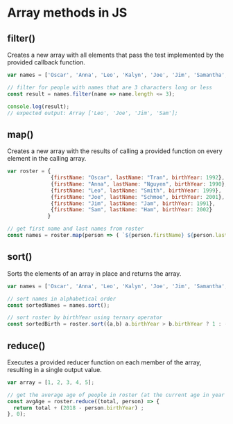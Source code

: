 # Array methods in JS

## filter() 
Creates a new array with all elements that pass the test implemented by the provided callback function. 

```js
var names = ['Oscar', 'Anna', 'Leo', 'Kalyn', 'Joe', 'Jim', 'Samantha', 'Sam'];

// filter for people with names that are 3 characters long or less 
const result = names.filter(name => name.length <= 3);

console.log(result);
// expected output: Array ['Leo', 'Joe', 'Jim', 'Sam'];


```

## map() 
Creates a new array with the results of calling a provided function on every element in the calling array.

```js
var roster = {
              {firstName: "Oscar", lastName: "Tran", birthYear: 1992},
              {firstName: "Anna", lastName: "Nguyen", birthYear: 1990},
              {firstName: "Leo", lastName: "Smith", birthYear: 1999},
              {firstName: "Joe", lastName: "Schmoe", birthYear: 2001},
              {firstName: "Jim", lastName: "Jam", birthYear: 1991},
              {firstName: "Sam", lastName: "Ham", birthYear: 2002}
             }

// get first name and last names from roster
const names = roster.map(person => ( `${person.firstName} ${person.lastName}` ));
```

## sort()
Sorts the elements of an array in place and returns the array. 

```js
var names = ['Oscar', 'Anna', 'Leo', 'Kalyn', 'Joe', 'Jim', 'Samantha', 'Sam'];

// sort names in alphabetical order
const sortedNames = names.sort();

// sort roster by birthYear using ternary operator
const sortedBirth = roster.sort((a,b) a.birthYear > b.birthYear ? 1 : -1);

```
## reduce()
Executes a provided reducer function on each member of the array, resulting in a single output value.

```js
var array = [1, 2, 3, 4, 5];

// get the average age of people in roster (at the current age in year 2018)
const avgAge = roster.reduce((total, person) => { 
  return total + (2018 - person.birthYear) ;
}, 0);
```

